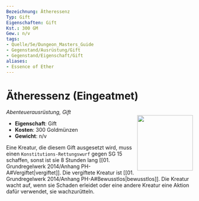 ```yaml
---
Bezeichnung: Ätheressenz
Typ: Gift
Eigenschaften: Gift
Kst.: 300 GM
Gew.: n/v
tags:
- Quelle/5e/Dungeon_Masters_Guide
- Gegenstand/Ausrüstung/Gift
- Gegenstand/Eigenschaft/Gift
aliases:
- Essence of Ether
---
```

# Ätheressenz (Eingeatmet)
*Abenteuerausrüstung, Gift*  
<img src="Symbolik/Gegenstände.webp" align="right" width="150">

- **Eigenschaft**: Gift
- **Kosten**: 300 Goldmünzen
- **Gewicht**: n/v

Eine Kreatur, die diesem Gift ausgesetzt wird, muss einen `Konstitutions-Rettungswurf` gegen SG 15 schaffen, sonst ist sie 8 Stunden lang [[01. Grundregelwerk 2014/Anhang PH-A#Vergiftet|vergiftet]]. Die vergiftete Kreatur ist [[01. Grundregelwerk 2014/Anhang PH-A#Bewusstlos|bewusstlos]]. Die Kreatur wacht auf, wenn sie Schaden erleidet oder eine andere Kreatur eine Aktion dafür verwendet, sie wachzurütteln.